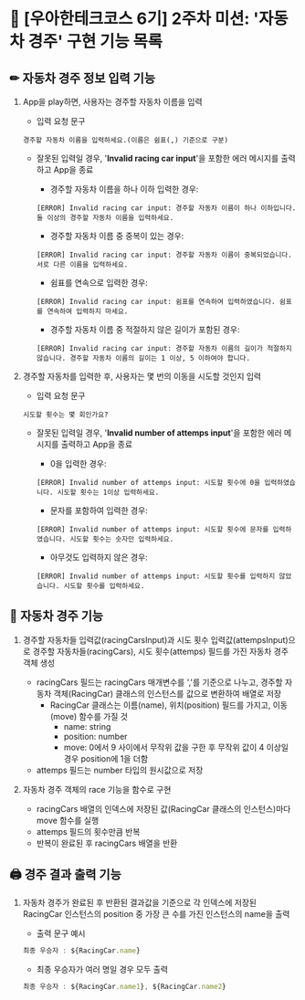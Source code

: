 # 📃 [우아한테크코스 6기] 2주차 미션: '자동차 경주' 구현 기능 목록

## ✏ 자동차 경주 정보 입력 기능

1. App을 play하면, 사용자는 경주할 자동차 이름을 입력

   - 입력 요청 문구

   ```
   경주할 자동차 이름을 입력하세요.(이름은 쉼표(,) 기준으로 구분)
   ```

   - 잘못된 입력일 경우, '**Invalid racing car input**'을 포함한 에러 메시지를 출력하고 App을 종료

     - 경주할 자동차 이름을 하나 이하 입력한 경우:

     ```
     [ERROR] Invalid racing car input: 경주할 자동차 이름이 하나 이하입니다. 둘 이상의 경주할 자동차 이름을 입력하세요.
     ```

     - 경주할 자동차 이름 중 중복이 있는 경우:

     ```
     [ERROR] Invalid racing car input: 경주할 자동차 이름이 중복되었습니다. 서로 다른 이름을 입력하세요.
     ```

     - 쉼표를 연속으로 입력한 경우:

     ```
     [ERROR] Invalid racing car input: 쉼표를 연속하여 입력하였습니다. 쉼표를 연속하여 입력하지 마세요.
     ```

     - 경주할 자동차 이름 중 적절하지 않은 길이가 포함된 경우:

     ```
     [ERROR] Invalid racing car input: 경주할 자동차 이름의 길이가 적절하지 않습니다. 경주할 자동차 이름의 길이는 1 이상, 5 이하여야 합니다.
     ```

2. 경주할 자동차를 입력한 후, 사용자는 몇 번의 이동을 시도할 것인지 입력

   - 입력 요청 문구

   ```
   시도할 횟수는 몇 회인가요?
   ```

   - 잘못된 입력일 경우, '**Invalid number of attemps input**'을 포함한 에러 메시지를 출력하고 App을 종료

     - 0을 입력한 경우:

     ```
     [ERROR] Invalid number of attemps input: 시도할 횟수에 0을 입력하였습니다. 시도할 횟수는 1이상 입력하세요.
     ```

     - 문자를 포함하여 입력한 경우:

     ```
     [ERROR] Invalid number of attemps input: 시도할 횟수에 문자를 입력하였습니다. 시도할 횟수는 숫자만 입력하세요.
     ```

     - 아무것도 입력하지 않은 경우:

     ```
     [ERROR] Invalid number of attemps input: 시도할 횟수를 입력하지 않았습니다. 시도할 횟수를 입력하세요.
     ```

## 🚥 자동차 경주 기능

1. 경주할 자동차들 입력값(racingCarsInput)과 시도 횟수 입력값(attempsInput)으로 경주할 자동차들(racingCars), 시도 횟수(attemps) 필드를 가진 자동차 경주 객체 생성

   - racingCars 필드는 racingCars 매개변수를 ','를 기준으로 나누고, 경주할 자동차 객체(RacingCar) 클래스의 인스턴스를 값으로 변환하여 배열로 저장
     - RacingCar 클래스는 이름(name), 위치(position) 필드를 가지고, 이동(move) 함수를 가질 것
       - name: string
       - position: number
       - move: 0에서 9 사이에서 무작위 값을 구한 후 무작위 값이 4 이상일 경우 position에 1을 더함
   - attemps 필드는 number 타입의 원시값으로 저장

2. 자동차 경주 객체의 race 기능을 함수로 구현

   - racingCars 배열의 인덱스에 저장된 값(RacingCar 클래스의 인스턴스)마다 move 함수를 실행
   - attemps 필드의 횟수만큼 반복
   - 반복이 완료된 후 racingCars 배열을 반환

## 🖨 경주 결과 출력 기능

1. 자동차 경주가 완료된 후 반환된 결과값을 기준으로 각 인덱스에 저장된 RacingCar 인스턴스의 position 중 가장 큰 수를 가진 인스턴스의 name을 출력

   - 출력 문구 예시

   ```javascript
   최종 우승자 : ${RacingCar.name}
   ```

   - 최종 우승자가 여러 명일 경우 모두 출력

   ```javascript
   최종 우승자 : ${RacingCar.name1}, ${RacingCar.name2}
   ```
